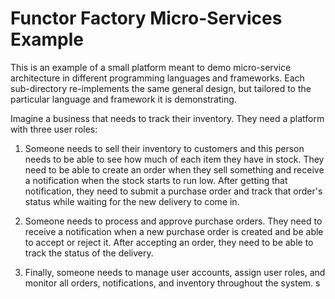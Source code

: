 # Functor Factory Micro-Services Example

This is an example of a small platform meant to demo micro-service architecture
in different programming languages and frameworks. Each sub-directory
re-implements the same general design, but tailored to the particular language
and framework it is demonstrating.

Imagine a business that needs to track their inventory. They need a platform
with three user roles: 

1) Someone needs to sell their inventory to customers and this person needs to
be able to see how much of each item they have in stock. They need to be able to
create an order when they sell something and receive a notification when the
stock starts to run low. After getting that notification, they need to submit a
purchase order and track that order's status while waiting for the new delivery
to come in.

2) Someone needs to process and approve purchase orders. They need to receive a
notification when a new purchase order is created and be able to accept or
reject it. After accepting an order, they need to be able to track the status of
the delivery.

3) Finally, someone needs to manage user accounts, assign user roles, and
monitor all orders, notifications, and inventory throughout the system.
s
